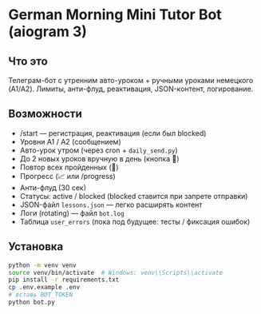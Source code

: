# German Morning Mini Tutor Bot (aiogram 3)

## Что это
Телеграм-бот с утренним авто-уроком + ручными уроками немецкого (A1/A2). Лимиты, анти-флуд, реактивация, JSON-контент, логирование.

## Возможности
- /start — регистрация, реактивация (если был blocked)
- Уровни A1 / A2 (сообщением)
- Авто-урок утром (через cron + `daily_send.py`)
- До 2 новых уроков вручную в день (кнопка 📘)
- Повтор всех пройденных (🔁)
- Прогресс (📈 или /progress)
- Анти-флуд (30 сек)
- Статусы: active / blocked (blocked ставится при запрете отправки)
- JSON-файл `lessons.json` — легко расширять контент
- Логи (rotating) — файл `bot.log`
- Таблица `user_errors` (пока под будущее: тесты / фиксация ошибок)

## Установка
```bash
python -m venv venv
source venv/bin/activate  # Windows: venv\\Scripts\\activate
pip install -r requirements.txt
cp .env.example .env
# вставь BOT_TOKEN
python bot.py
